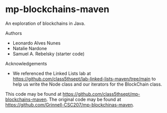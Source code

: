 # mp-blockchains-maven

An exploration of blockchains in Java.

Authors

* Leonardo Alves Nunes
* Natalie Nardone
* Samuel A. Rebelsky (starter code)

Acknowledgements

* We referenced the Linked Lists lab at <https://github.com/class5thsept/lab-linked-lists-maven/tree/main> to help us write the Node class and our iterators for the BlockChain class.

This code may be found at <https://github.com/class5thsept/mp-blockchains-maven>. The original code may be found at <https://github.com/Grinnell-CSC207/mp-blockchinas-maven>.
